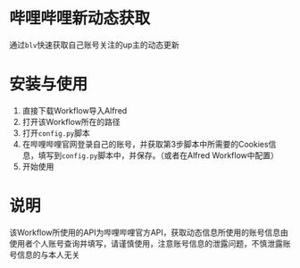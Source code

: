# 哔哩哔哩新动态获取
通过`blv`快速获取自己账号关注的up主的动态更新
# 安装与使用
1. 直接下载Workflow导入Alfred
2. 打开该Workflow所在的路径
3. 打开`config.py`脚本
4. 在哔哩哔哩官网登录自己的账号，并获取第3步脚本中所需要的Cookies信息，填写到`config.py`脚本中，并保存。（或者在Alfred Workflow中配置）
5. 开始使用
# 说明
该Workflow所使用的API为哔哩哔哩官方API，获取动态信息所使用的账号信息由使用者个人账号查询并填写，请谨慎使用，注意账号信息的泄露问题，不慎泄露账号信息的与本人无关